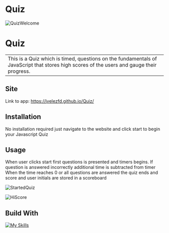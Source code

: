   # Quiz
  
  ![QuizWelcome](https://user-images.githubusercontent.com/101678295/169906245-1ca08089-9e52-438c-85aa-defd89c63a90.PNG)
  
  # Quiz
  <table>
  <tr>
  <td>
This is a Quiz which is timed, questions on the fundamentals of JavaScript that stores high scores of the users and gauge their progress.
  </td>
  </tr>
  </table>
  
 ## Site
  Link to app:  https://jvelezfd.github.io/Quiz/
 ## Installation
 No installation required just navigate to the website and click start to begin your Javascript Quiz

 ## Usage
When user clicks start first questions is presented and timers begins. If question is answered incorrectly additional time is subtracted from timer
When the time reaches 0 or all questions are answered the quiz ends and score and user initials are stored  in a scoreboard

![StartedQuiz](https://user-images.githubusercontent.com/101678295/169906464-71f26e09-1621-441b-8e27-48ec021eeb60.PNG)

![HiScore](https://user-images.githubusercontent.com/101678295/169906507-d595dd07-f7f9-4638-a1ab-35a9f5b00224.PNG)
 
 ## Build With
 [![My Skills](https://skillicons.dev/icons?i=js,html,css&perline=7)](https://skillicons.dev)

  
